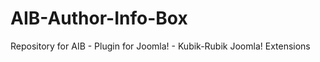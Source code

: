 AIB-Author-Info-Box
===================

Repository for AIB - Plugin for Joomla! - Kubik-Rubik Joomla! Extensions